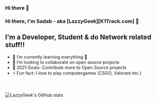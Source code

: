 ### Hi there 👋

### Hi there, I'm Sadab - aka [LazzyGeek][K1Track.com] 👋

## I'm a Developer, Student & do Network related stuff!!

- 🌱 I’m currently learning everything 🤣
- 👯 I’m looking to collaborate on open source projects
- 🥅 2021 Goals: Contribute more to Open Source projects
- ⚡ Fun fact: I love to play computergames (CSGO, Valorant etc.)

<br />
<br />
<img align="left" alt="LazzyGeek's GitHub stats" src="https://github-readme-stats.vercel.app/api?username=LazzyGeek"&show_icons=true&theme=radical&text_color=red" />
